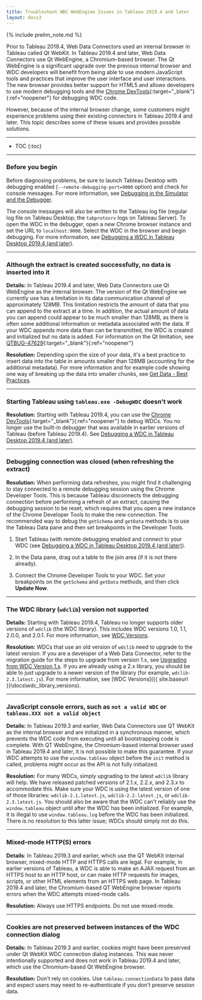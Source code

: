 ```yaml
---
title: Troubleshoot WDC WebEngine Issues in Tableau 2019.4 and later
layout: docs3
---
```

{% include prelim_note.md %}

Prior to Tableau 2019.4, Web Data Connectors used an internal browser in Tableau called Qt WebKit. In Tableau 2019.4 and later, Web Data Connectors use Qt WebEngine, a Chromium-based browser. The Qt WebEngine is a significant upgrade over the previous internal browser and WDC developers will benefit from being able to use modern JavaScript tools and practices that improve the user interface and user interactions. The new browser provides better support for HTML5 and allows developers to use modern debugging tools and the [Chrome DevTools](https://developers.google.com/web/tools/chrome-devtools){:target="_blank"}{:ref="noopener"} for debugging WDC code.

However, because of the internal browser change, some customers might experience problems using their existing connectors in Tableau 2019.4 and later. This topic describes some of these issues and provides possible solutions.

---

* TOC
{:toc}

---

### Before you begin

Before diagnosing problems, be sure to launch Tableau Desktop with debugging enabled  (`--remote-debugging-port=9000` option) and check for console messages. For more information, see [Debugging in the Simulator and the Debugger]({{site.baseurl}}/docs/wdc_debugging.html).

The console messages will also be written to the Tableau log file (regular log file on Tableau Desktop; the `tabprotosrv` logs on Tableau Server). To open the WDC in the debugger, open a new Chrome browser instance and set the URL to `localhost:9000`. Select the WDC in the browser and begin debugging. For  more information, see [Debugging a WDC in Tableau Desktop 2019.4 (and later)]({{site.baseurl}}/docs/wdc_debugging.html#debug-chrome).

---
<a name="data_limit"></a>
### Although the extract is created successfully, no data is inserted into it

**Details:** In Tableau 2019.4 and later, Web Data Connectors use Qt WebEngine as the internal browser. The version of the Qt WebEngine we currently use has a limitation in its data communication channel of approximately 128MB. This limitation restricts the amount of data that you can append to the extract at a time. In addition, the actual amount of data you can append could appear to be much smaller than 128MB, as there is often some additional information or metadata associated with the data. If your WDC appends more data than can be transmitted, the WDC is created and initialized but no data is added. For information on the Qt limitation, see [QTBUG-47629](https://bugreports.qt.io/browse/QTBUG-47629){:target="_blank"}{:ref="noopener"}


**Resolution:**  Depending upon the size of your data, it's a best practice to insert data into the table in amounts smaller than 128MB (accounting for the additional metadata). For more information and for example code showing one way of breaking up the data into smaller chunks, see [Get Data - Best Practices]({{site.baseurl}}/docs/wdc_get_data.html).

---

### Starting Tableau using `tableau.exe -DebugWDC` doesn't work

**Resolution:** Starting with Tableau 2019.4, you can use the [Chrome DevTools](https://developers.google.com/web/tools/chrome-devtools){:target="_blank"}{:ref="noopener"} to debug WDCs. You no longer use the built-in debugger that was available in earlier versions of Tableau (before Tableau 2019.4). See [Debugging a WDC in Tableau Desktop 2019.4 (and later)]({{site.baseurl}}/docs/wdc_debugging.html#debug-chrome).

---

### Debugging connection was closed (when refreshing the extract)

**Resolution:** When performing data refreshes, you might find it challenging to stay connected to a remote debugging session using the Chrome Developer Tools. This is because Tableau disconnects the debugging connection before performing a refresh of an extract, causing the debugging session to be reset, which requires that you open a new instance of the Chrome Developer Tools to make the new connection. The recommended way to debug the `getSchema` and `getData` methods is to use the Tableau Data pane and then set breakpoints in the Developer Tools.

1. Start Tableau (with remote debugging enabled and connect to your WDC (see [Debugging a WDC in Tableau Desktop 2019.4 (and later)]({{site.baseurl}}/docs/wdc_debugging.html#debug-chrome)).  

1. In the Data pane, drag out a table to the join area (if it is not there already).

1. Connect the Chrome Developer Tools to your WDC. Set your breakpoints on the `getSchema` and `getData` methods, and then click **Update Now**.

---

### The WDC library (`wdclib`) version not supported

**Details:** Starting with Tableau 2019.4, Tableau no longer supports older versions of `wdclib` (the WDC library). This includes WDC versions 1.0, 1.1, 2.0.0, and 2.0.1. For more information, see [WDC Versions]({{site.baseurl}}/docs/wdc_library_versions.html).

**Resolution:** WDCs that use an old version of `wdclib` need to upgrade to the latest version. If you are a developer of a Web Data Connector, refer to the migration guide for the steps to upgrade from version 1.x, see [Upgrading from WDC Version 1.x]({{site.baseurl}}\docs\wdc_upgrade.html). If you are already using a 2.x library, you should be able to just upgrade to a newer version of the library (for example, `wdclib-2.3.latest.js`). For more information, see [WDC Versions]({{ site.baseurl }}\docs\wdc_library_versions).

---

### JavaScript console errors, such as `not a valid WDC` or `tableau.XXX not a valid object`

**Details:** In Tableau 2019.3 and earlier, Web Data Connectors use QT WebKit as the internal browser and are initialized in a synchronous manner, which prevents the WDC code from executing until all bootstrapping code is complete. With QT WebEngine, the Chromium-based internal browser used in Tableau 2019.4 and later, it is not possible to make this guarantee. If your WDC attempts to use the `window.tableau` object before the `init` method is called, problems might occur as the API is not fully initialized.

**Resolution:** For many WDCs, simply upgrading to the latest `wdclib` library will help. We have released patched versions of 2.1.x, 2.2.x, and 2.3.x to accommodate this. Make sure your WDC is using the latest version of one of those libraries: `wdclib-2.1.latest.js`, `wdclib-2.2.latest.js`, or `wdclib-2.3.latest.js`. You should also be aware that the WDC can't reliably use the `window.tableau` object until after the WDC has been initialized. For example, it is illegal to use `window.tableau.log` before the WDC has been initialized. There is no resolution to this latter issue; WDCs should simply not do this.

---

### Mixed-mode HTTP(S) errors

**Details**: In Tableau 2019.3 and earlier, which use the QT WebKit internal browser, mixed-mode HTTP and HTTPS calls are legal. For example, in earlier versions of Tableau, a WDC is able to make an AJAX request from an HTTPS host to an HTTP host, or can make HTTP requests for images, scripts, or other HTML elements from an HTTPS web page. In Tableau 2019.4 and later, the Chromium-based QT WebEngine browser reports errors when the WDC attempts mixed-mode calls.

**Resolution:** Always use HTTPS endpoints. Do not use mixed-mode.

---

### Cookies are not preserved between instances of the WDC connection dialog

**Details:** In Tableau 2019.3 and earlier, cookies might have been preserved under Qt WebKit WDC connection dialog instances. This was never intentionally supported and does not work in Tableau 2019.4 and later, which use the Chromium-based Qt WebEngine browser.

**Resolution:** Don't rely on cookies. Use `tableau.connectionData` to pass data and expect users may need to re-authenticate if you don't preserve session data.



